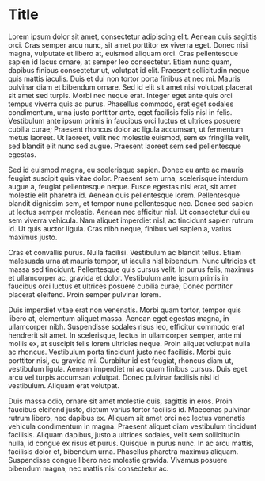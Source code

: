 ﻿#  Title

Lorem ipsum dolor sit amet, consectetur adipiscing elit. Aenean quis sagittis orci. Cras semper arcu nunc, sit amet porttitor ex viverra eget. Donec nisi magna, vulputate et libero at, euismod aliquam orci. Cras pellentesque sapien id lacus ornare, at semper leo consectetur. Etiam nunc quam, dapibus finibus consectetur ut, volutpat id elit. Praesent sollicitudin neque quis mattis iaculis. Duis et dui non tortor porta finibus at nec mi. Mauris pulvinar diam et bibendum ornare. Sed id elit sit amet nisi volutpat placerat sit amet sed turpis. Morbi nec neque erat. Integer eget ante quis orci tempus viverra quis ac purus. Phasellus commodo, erat eget sodales condimentum, urna justo porttitor ante, eget facilisis felis nisl in felis. Vestibulum ante ipsum primis in faucibus orci luctus et ultrices posuere cubilia curae; Praesent rhoncus dolor ac ligula accumsan, ut fermentum metus laoreet. Ut laoreet, velit nec molestie euismod, sem ex fringilla velit, sed blandit elit nunc sed augue. Praesent laoreet sem sed pellentesque egestas.

Sed id euismod magna, eu scelerisque sapien. Donec eu ante ac mauris feugiat suscipit quis vitae dolor. Praesent sem urna, scelerisque interdum augue a, feugiat pellentesque neque. Fusce egestas nisl erat, sit amet molestie elit pharetra id. Aenean quis pellentesque lorem. Pellentesque blandit dignissim sem, et tempor nunc pellentesque nec. Donec sed sapien ut lectus semper molestie. Aenean nec efficitur nisl. Ut consectetur dui eu sem viverra vehicula. Nam aliquet imperdiet nisl, ac tincidunt sapien rutrum id. Ut quis auctor ligula. Cras nibh neque, finibus vel sapien a, varius maximus justo.

Cras et convallis purus. Nulla facilisi. Vestibulum ac blandit tellus. Etiam malesuada urna at mauris tempor, ut iaculis nisl bibendum. Nunc ultricies et massa sed tincidunt. Pellentesque quis cursus velit. In purus felis, maximus et ullamcorper ac, gravida et dolor. Vestibulum ante ipsum primis in faucibus orci luctus et ultrices posuere cubilia curae; Donec porttitor placerat eleifend. Proin semper pulvinar lorem.

Duis imperdiet vitae erat non venenatis. Morbi quam tortor, tempor quis libero at, elementum aliquet massa. Aenean eget egestas magna, in ullamcorper nibh. Suspendisse sodales risus leo, efficitur commodo erat hendrerit sit amet. In scelerisque, lectus in ullamcorper semper, ante mi mollis ex, at suscipit felis lorem ultricies neque. Proin aliquet volutpat nulla ac rhoncus. Vestibulum porta tincidunt justo nec facilisis. Morbi quis porttitor nisi, eu gravida mi. Curabitur id est feugiat, rhoncus diam ut, vestibulum ligula. Aenean imperdiet mi ac quam finibus cursus. Duis eget arcu vel turpis accumsan volutpat. Donec pulvinar facilisis nisl id vestibulum. Aliquam erat volutpat.

Duis massa odio, ornare sit amet molestie quis, sagittis in eros. Proin faucibus eleifend justo, dictum varius tortor facilisis id. Maecenas pulvinar rutrum libero, nec dapibus ex. Aliquam sit amet orci nec lectus venenatis vehicula condimentum in magna. Praesent aliquet diam vestibulum tincidunt facilisis. Aliquam dapibus, justo a ultrices sodales, velit sem sollicitudin nulla, id congue ex risus et purus. Quisque in purus nunc. In ac arcu mattis, facilisis dolor et, bibendum urna. Phasellus pharetra maximus aliquam. Suspendisse congue libero nec molestie gravida. Vivamus posuere bibendum magna, nec mattis nisi consectetur ac.